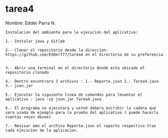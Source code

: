 # tarea4

Nombre: Edder Parra N.

	Instalacion del ambiente para le ejecucion del aplicativo:

	1.- Instalar java y Gitlab

	2.- Clonar el repositorio desde la direccion: https://github.com/Edder777/tarea4 en el directorio de su preferencia 


	3.- Abrir una terminal en el directorio donde esta ubicado el repositorio clonado 

	4.- Dentro encontrara 3 archivos : 1.- Reporte.json 2.- Tarea4.java 3.- json.jar

	5.- Ejecutar la siguiente linea de comandos para levantar el aplicativo : java -cp json.jar Tarea4.java
	
	6.- El programa se ejecutara y usted debera escribir la cadena que sera usada de ejemplo para la prueba del aplicativo ( puede hacerlo 
	cuantas veces desee)

	7.- Revisar emn el archivo Reporte.json el reporte respectivo tras cada ejecucion de la aplicacion.
